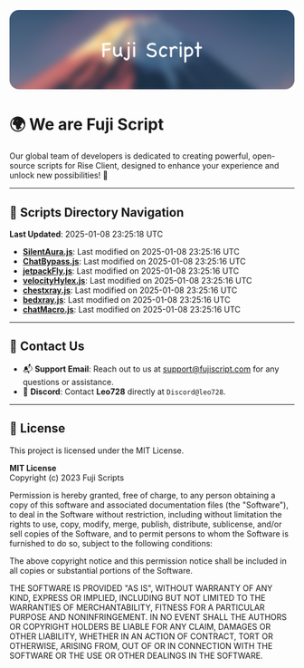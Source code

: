![Banner](.github/b.webp)

# 🌍 **We are Fuji Script**

Our global team of developers is dedicated to creating powerful, open-source scripts for Rise Client, designed to enhance your experience and unlock new possibilities! 🌟

---
<!-- SCRIPTS_NAVIGATION_START -->
## 📂 **Scripts Directory Navigation**

**Last Updated**: 2025-01-08 23:25:18 UTC

- **[SilentAura.js](scripts/SilentAura.js)**: Last modified on 2025-01-08 23:25:16 UTC
- **[ChatBypass.js](scripts/ChatBypass.js)**: Last modified on 2025-01-08 23:25:16 UTC
- **[jetpackFly.js](scripts/jetpackFly.js)**: Last modified on 2025-01-08 23:25:16 UTC
- **[velocityHylex.js](scripts/velocityHylex.js)**: Last modified on 2025-01-08 23:25:16 UTC
- **[chestxray.js](scripts/chestxray.js)**: Last modified on 2025-01-08 23:25:16 UTC
- **[bedxray.js](scripts/bedxray.js)**: Last modified on 2025-01-08 23:25:16 UTC
- **[chatMacro.js](scripts/chatMacro.js)**: Last modified on 2025-01-08 23:25:16 UTC

<!-- SCRIPTS_NAVIGATION_END -->

---

## 💬 **Contact Us**  
- 📬 **Support Email**: Reach out to us at [support@fujiscript.com](mailto:support@fujiscript.com) for any questions or assistance.  
- 💬 **Discord**: Contact **Leo728** directly at `Discord@leo728`.

---

## 📜 **License**

This project is licensed under the MIT License.  

**MIT License**  
Copyright (c) 2023 Fuji Scripts  

Permission is hereby granted, free of charge, to any person obtaining a copy of this software and associated documentation files (the "Software"), to deal in the Software without restriction, including without limitation the rights to use, copy, modify, merge, publish, distribute, sublicense, and/or sell copies of the Software, and to permit persons to whom the Software is furnished to do so, subject to the following conditions:  

The above copyright notice and this permission notice shall be included in all copies or substantial portions of the Software.  

THE SOFTWARE IS PROVIDED "AS IS", WITHOUT WARRANTY OF ANY KIND, EXPRESS OR IMPLIED, INCLUDING BUT NOT LIMITED TO THE WARRANTIES OF MERCHANTABILITY, FITNESS FOR A PARTICULAR PURPOSE AND NONINFRINGEMENT. IN NO EVENT SHALL THE AUTHORS OR COPYRIGHT HOLDERS BE LIABLE FOR ANY CLAIM, DAMAGES OR OTHER LIABILITY, WHETHER IN AN ACTION OF CONTRACT, TORT OR OTHERWISE, ARISING FROM, OUT OF OR IN CONNECTION WITH THE SOFTWARE OR THE USE OR OTHER DEALINGS IN THE SOFTWARE.  
